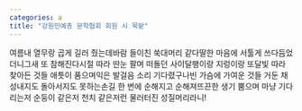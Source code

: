 ```yaml
---
categories: a
title: "강원민예총 문학협회 회원 시 묵밭"
---
```

여름내 열무랑 곱게 길러 줬는데바람 들이친 쑥대머리 같다딸한 마음에 서툴게 쓰다듬었더니그새 또 참해진다시절 따라 딴눈 팔며 떠돌던 사이달팽이랑 지렁이랑 또달빛 따라 찾아든 것들 애틋이 품으며익은 발걸음 소리 기다렸구나빈 가슴에 가여운 것들 거둔 채성내지도 돌아서지도 못하는손길 한 번에 순해지고 순해져뜨끈한 생기 뿜으며 마냥 기다리는저 순둥이 같은저 천치 같은저런 물러터진 성질머리라니!